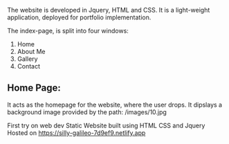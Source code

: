 The website is developed in Jquery, HTML and CSS. It is a light-weight application, deployed for portfolio implementation.

The index-page, is split into four windows:

1. Home
2. About Me
3. Gallery
4. Contact

## Home Page:

It acts as the homepage for the website, where the user drops. It dipslays a background image provided by the path: /images/10.jpg


First try on web dev 
Static Website built using HTML CSS and Jquery
Hosted on https://silly-galileo-7d9ef9.netlify.app
